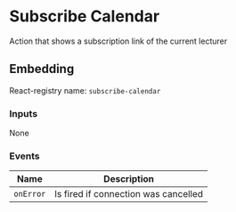 # Subscribe Calendar

Action that shows a subscription link of the current lecturer

## Embedding

React-registry name: `subscribe-calendar`

### Inputs
None

### Events

| Name        | Description |
|-------------|-------------|
| `onError`   | Is fired if connection was cancelled |
